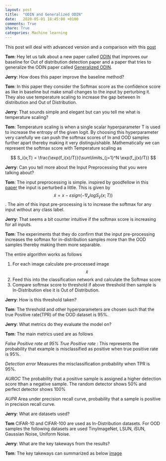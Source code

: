 ```yaml
---
layout: post
title:  "ODIN and Generalized ODIN"
date:   2020-05-01 18:45:00 +0100
comments: True
share: True
categories: Machine learning
---
```


This post will deal with advanced version and a comparison with this [post](https://abinavravi.github.io/machine/learning/2019/12/07/Out-of-distribution-detection-baseline.html)

**Tom**: Hey let us talk about a new paper called [ODIN](https://arxiv.org/abs/1706.02690) that improves our baseline for Out of distribution detection paper and a paper that tries to generalize the ODIN paper called [Generalized ODIN](https://arxiv.org/abs/2002.11297).

**Jerry**: How does this paper improve the baseline method?

**Tom**: In this paper they consider the Softmax score as the confidence score as like in baseline but make small changes to the input by perturbing it. They also use temperature scaling to increase the gap between In distribution and Out of Distribution.

**Jerry**: That sounds simple and elegant but can you tell me what is temperature scaling?

**Tom**: Temperature scaling is when a single scalar hyperparameter T is used to increase the entropy of the given logit. By choosing this hyperparameter very carefully we can push the softmax scores of In and OOD samples further apart thereby making it very distinguishable.
Mathematically we can represent the softmax score with Temperature scaling as 

$$ S_i(x;T) = \frac{\exp(f_i(x)/T)}{\sum\limits_{j=1}^N \exp(f_j(x)/T)} $$

**Jerry**: Can you tell more about the Input Preprocessing that you were talking about?

**Tom**: The input preprocessing is simple. inspired by goodfellow in this [paper](https://arxiv.org/abs/1412.6572) the input is perturbed a little. This is given by $$ \tilde{x} = x - \varepsilon sign(-\nabla_x log S_{\hat{y}}(x;T))$$. The aim of this input pre-processing is to increase the softmax for any input without any class label. 

**Jerry**: That seems a bit counter intuitive if the softmax score is increasing for all inputs.

**Tom**: The experiments that they do confirm that the input pre-processing increases the softmax for in-distribution samples more than the OOD samples thereby making them more separable.

The entire algorithm works as follows

1. For each image calculate pre-processed image $$ \tilde{x} $$
2. Feed this into the classification network and calculate the Softmax score
3. Compare softmax score to threshold if above threshold then sample is In-Distribution else it is Out of Distribution.

**Jerry**: How is this threshold taken?

**Tom**: The threshold and other hyperparameters are chosen such that the true Positive rate(TPR) of the OOD dataset is 95%.

**Jerry**: What metrics do they evaluate the model on?

**Tom**: The main metrics used are as follows

*False Positive rate at 95% True Positive rate* : This represents the probability that example is misclassified as positive when true positive rate is 95%. 

*Detection error* Measures the misclassification probability when TPR is 95%.

*AUROC* The probability that a positive sample is assigned a higher detection score tthan a negative sample. The random detector shows 50% and perfect detector shows 100%

*AUPR* Area under precision recall curve, probability that a sample is positive in precision recall curve.

**Jerry**: What are datasets used?

**Tom** CIFAR-10 and CIFAR-100 are used as In-Distribution datasets. For OOD samples the following datasets are used
TinyImageNet, LSUN, iSUN, Gaussian Noise, Uniform Noise. 

**Jerry**: What are the key takeways from the results?

**Tom**: The key takeways can summarized as below [image](</assets/ODIN_results.png>)

